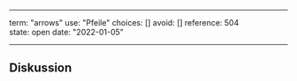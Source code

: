 
---
term:      "arrows"
use:       "Pfeile"
choices:   []
avoid:     []
reference: 504        
state:     open
date:      "2022-01-05"

---

## Diskussion

